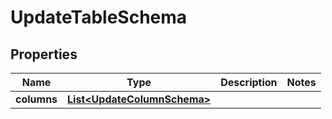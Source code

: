 

# UpdateTableSchema


## Properties

| Name | Type | Description | Notes |
|------------ | ------------- | ------------- | -------------|
|**columns** | [**List&lt;UpdateColumnSchema&gt;**](UpdateColumnSchema.md) |  |  |



